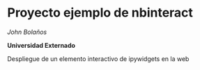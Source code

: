# Proyecto ejemplo de nbinteract

*John Bolaños*

**Universidad Externado**

Despliegue de un elemento interactivo de ipywidgets en la web
